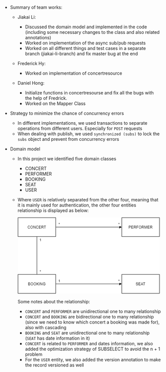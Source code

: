 - Summary of team works:

  - Jiakai Li:
      - Discussed the domain model and implemented in the code (including some necessary changes to the class and also related annotations)
      - Worked on implementation of the async sub/pub requests 
      - Worked on all different things and test cases in a separate branch (jiakai-li-branch) and fix master bug at the end
  
  
  - Frederick Hy:
      - Worked on implementation of concertresource

  - Daniel Hong:
       - Initialize functions in concertresourse and fix all the bugs with the help of Fredrick.
       - Worked on the Mapper Class
  
- Strategy to minimize the chance of concurrency errors
  - In different implementations, we used transactions to separate operations from different users. Especially for `POST` requests
  - When dealing with publish, we used `synchronized (subs)` to lock the `subs` object and prevent from concurrency errors

- Domain model

  - In this project we identified five domain classes

    - CONCERT
    - PERFORMER
    - BOOKING
    - SEAT
    - USER

  - Where `USER` is relatively separated from the other four, meaning that it is mainly used for authentication, the other four entities relationship is displayed as below:

    ![image](./spec/domain-relation.png)

    Some notes about the relationship:

    - `CONCERT` and `PERFORMER` are unidirectional one to many relationship
    - `CONCERT` and `BOOKING` are bidirectional one to many relationship (since we need to know which concert a booking was made for), also with cascading
    - `BOOKING` and `SEAT` are unidirectional one to many relationship (`SEAT` has date information in it)
    - `CONCERT` is related to `PERFORMER` and dates information, we also added the optimization strategy of SUBSELECT to avoid the n + 1 problem
    - For the `USER` entity, we also added the version annotation to make the record versioned as well

